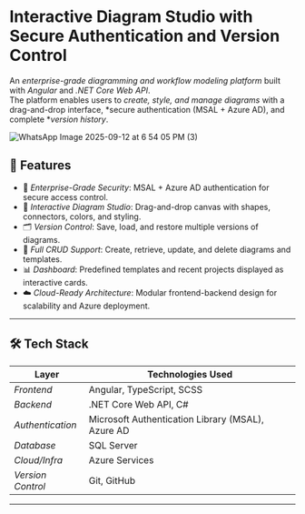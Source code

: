 # Interactive Diagram Studio with Secure Authentication and Version Control

An *enterprise-grade diagramming and workflow modeling platform* built with *Angular* and *.NET Core Web API*.  
The platform enables users to *create, style, and manage diagrams* with a drag-and-drop interface, *secure authentication (MSAL + Azure AD), and complete **version history*.  

![WhatsApp Image 2025-09-12 at 6 54 05 PM (3)](https://github.com/user-attachments/assets/4ac6d43f-111a-4998-be7e-a824e1324533)


## 🚀 Features
- 🔐 *Enterprise-Grade Security*: MSAL + Azure AD authentication for secure access control.
- 🎨 *Interactive Diagram Studio*: Drag-and-drop canvas with shapes, connectors, colors, and styling.
- 🗂️ *Version Control*: Save, load, and restore multiple versions of diagrams.
- 📝 *Full CRUD Support*: Create, retrieve, update, and delete diagrams and templates.
- 📊 *Dashboard*: Predefined templates and recent projects displayed as interactive cards.
- ☁️ *Cloud-Ready Architecture*: Modular frontend-backend design for scalability and Azure deployment.

---

## 🛠️ Tech Stack
| Layer                | Technologies Used                          |
|----------------------|-------------------------------------------|
| *Frontend*         | Angular, TypeScript, SCSS                 |
| *Backend*          | .NET Core Web API, C#                     |
| *Authentication*   | Microsoft Authentication Library (MSAL), Azure AD |
| *Database*         | SQL Server                                |
| *Cloud/Infra*      | Azure Services                            |
| *Version Control*  | Git, GitHub                               |

---
